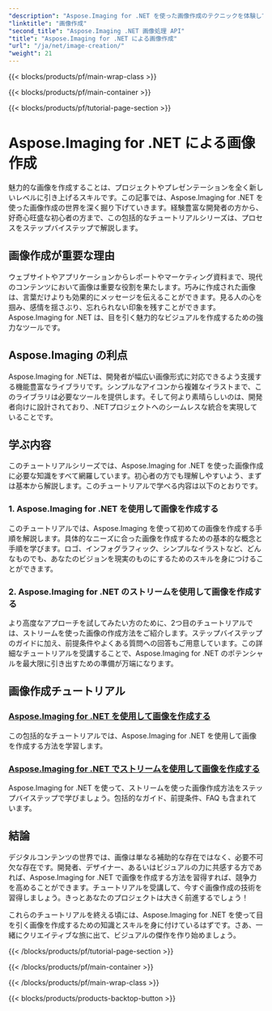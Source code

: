 ```yaml
---
"description": "Aspose.Imaging for .NET を使った画像作成のテクニックを体験してください。この包括的なチュートリアルシリーズで、魅力的なビジュアルを作成する方法を学びましょう。"
"linktitle": "画像作成"
"second_title": "Aspose.Imaging .NET 画像処理 API"
"title": "Aspose.Imaging for .NET による画像作成"
"url": "/ja/net/image-creation/"
"weight": 21
---
```


{{< blocks/products/pf/main-wrap-class >}}

{{< blocks/products/pf/main-container >}}

{{< blocks/products/pf/tutorial-page-section >}}

# Aspose.Imaging for .NET による画像作成


魅力的な画像を作成することは、プロジェクトやプレゼンテーションを全く新しいレベルに引き上げるスキルです。この記事では、Aspose.Imaging for .NET を使った画像作成の世界を深く掘り下げていきます。経験豊富な開発者の方から、好奇心旺盛な初心者の方まで、この包括的なチュートリアルシリーズは、プロセスをステップバイステップで解説します。

## 画像作成が重要な理由

ウェブサイトやアプリケーションからレポートやマーケティング資料まで、現代のコンテンツにおいて画像は重要な役割を果たします。巧みに作成された画像は、言葉だけよりも効果的にメッセージを伝えることができます。見る人の心を掴み、感情を揺さぶり、忘れられない印象を残すことができます。Aspose.Imaging for .NET は、目を引く魅力的なビジュアルを作成するための強力なツールです。

## Aspose.Imaging の利点

Aspose.Imaging for .NETは、開発者が幅広い画像形式に対応できるよう支援する機能豊富なライブラリです。シンプルなアイコンから複雑なイラストまで、このライブラリは必要なツールを提供します。そして何より素晴らしいのは、開発者向けに設計されており、.NETプロジェクトへのシームレスな統合を実現していることです。

## 学ぶ内容

このチュートリアルシリーズでは、Aspose.Imaging for .NET を使った画像作成に必要な知識をすべて網羅しています。初心者の方でも理解しやすいよう、まずは基本から解説します。このチュートリアルで学べる内容は以下のとおりです。

### 1. Aspose.Imaging for .NET を使用して画像を作成する
   このチュートリアルでは、Aspose.Imaging を使って初めての画像を作成する手順を解説します。具体的なニーズに合った画像を作成するための基本的な概念と手順を学びます。ロゴ、インフォグラフィック、シンプルなイラストなど、どんなものでも、あなたのビジョンを現実のものにするためのスキルを身につけることができます。

### 2. Aspose.Imaging for .NET のストリームを使用して画像を作成する
   より高度なアプローチを試してみたい方のために、2つ目のチュートリアルでは、ストリームを使った画像の作成方法をご紹介します。ステップバイステップのガイドに加え、前提条件やよくある質問への回答もご用意しています。この詳細なチュートリアルを受講することで、Aspose.Imaging for .NET のポテンシャルを最大限に引き出すための準備が万端になります。

## 画像作成チュートリアル
### [Aspose.Imaging for .NET を使用して画像を作成する](./create-an-image/)
この包括的なチュートリアルでは、Aspose.Imaging for .NET を使用して画像を作成する方法を学習します。
### [Aspose.Imaging for .NET でストリームを使用して画像を作成する](./create-image-using-stream/)
Aspose.Imaging for .NET を使って、ストリームを使った画像作成方法をステップバイステップで学びましょう。包括的なガイド、前提条件、FAQ も含まれています。

## 結論

デジタルコンテンツの世界では、画像は単なる補助的な存在ではなく、必要不可欠な存在です。開発者、デザイナー、あるいはビジュアルの力に共感する方であれば、Aspose.Imaging for .NET で画像を作成する方法を習得すれば、競争力を高めることができます。チュートリアルを受講して、今すぐ画像作成の技術を習得しましょう。きっとあなたのプロジェクトは大きく前進するでしょう！

これらのチュートリアルを終える頃には、Aspose.Imaging for .NET を使って目を引く画像を作成するための知識とスキルを身に付けているはずです。さあ、一緒にクリエイティブな旅に出て、ビジュアルの傑作を作り始めましょう。

{{< /blocks/products/pf/tutorial-page-section >}}

{{< /blocks/products/pf/main-container >}}

{{< /blocks/products/pf/main-wrap-class >}}

{{< blocks/products/products-backtop-button >}}
